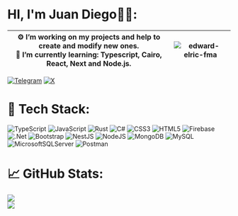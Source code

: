# HI, I'm Juan Diego🥷🏼:

| ⚙️ I’m working on my projects and help to create and modify new ones.<br>🌱 I’m currently learning: Typescript, Cairo, React, Next and Node.js. | ![edward-elric-fma](https://github.com/juandiegocv27/juandiegocv27/assets/101369290/326b9311-c256-434c-8d56-42c75d751d9f) |
| --- | --- |

[![Telegram](https://img.shields.io/badge/Telegram-%232CA5E0.svg?logo=telegram&logoColor=white)](https://t.me/JuanDixCode)
[![X](https://img.shields.io/badge/X-Follow%20%40juandiegocv27-%23000000.svg?logo=data:image/png;base64,<Base64-encoded-image>&logoColor=white)](https://x.com/JuanDixCode)




# 🔭 Tech Stack:
![TypeScript](https://img.shields.io/badge/typescript-%23007ACC.svg?style=for-the-badge&logo=typescript&logoColor=white) ![JavaScript](https://img.shields.io/badge/javascript-%23323330.svg?style=for-the-badge&logo=javascript&logoColor=%23F7DF1E) ![Rust](https://img.shields.io/badge/rust-%23000000.svg?style=for-the-badge&logo=rust&logoColor=white) ![C#](https://img.shields.io/badge/c%23-%23239120.svg?style=for-the-badge&logo=csharp&logoColor=white) ![CSS3](https://img.shields.io/badge/css3-%231572B6.svg?style=for-the-badge&logo=css3&logoColor=white) ![HTML5](https://img.shields.io/badge/html5-%23E34F26.svg?style=for-the-badge&logo=html5&logoColor=white) ![Firebase](https://img.shields.io/badge/firebase-%23039BE5.svg?style=for-the-badge&logo=firebase) ![.Net](https://img.shields.io/badge/.NET-5C2D91?style=for-the-badge&logo=.net&logoColor=white) ![Bootstrap](https://img.shields.io/badge/bootstrap-%238511FA.svg?style=for-the-badge&logo=bootstrap&logoColor=white) ![NestJS](https://img.shields.io/badge/nestjs-%23E0234E.svg?style=for-the-badge&logo=nestjs&logoColor=white) ![NodeJS](https://img.shields.io/badge/node.js-6DA55F?style=for-the-badge&logo=node.js&logoColor=white) ![MongoDB](https://img.shields.io/badge/MongoDB-%234ea94b.svg?style=for-the-badge&logo=mongodb&logoColor=white) ![MySQL](https://img.shields.io/badge/mysql-%2300000f.svg?style=for-the-badge&logo=mysql&logoColor=white) ![MicrosoftSQLServer](https://img.shields.io/badge/Microsoft%20SQL%20Server-CC2927?style=for-the-badge&logo=microsoft%20sql%20server&logoColor=white) ![Postman](https://img.shields.io/badge/Postman-FF6C37?style=for-the-badge&logo=postman&logoColor=white)

# 📈 GitHub Stats:

![](https://github-readme-streak-stats.herokuapp.com/?user=juandiegocv27&theme=midnight-purple&hide_border=false)<br/>
![](https://github-readme-stats.vercel.app/api/top-langs/?username=juandiegocv27&theme=midnight-purple&hide_border=false&include_all_commits=true&count_private=true&layout=compact)
